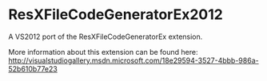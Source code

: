 ResXFileCodeGeneratorEx2012
===========================

A VS2012 port of the ResXFileCodeGeneratorEx extension.

More information about this extension can be found here:
http://visualstudiogallery.msdn.microsoft.com/18e29594-3527-4bbb-986a-52b610b77e23
